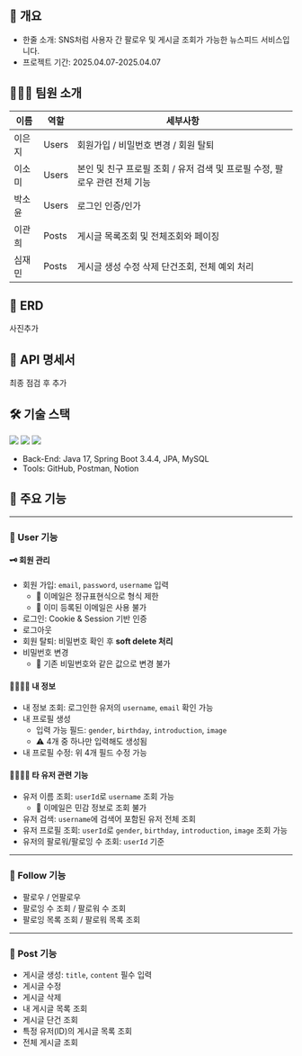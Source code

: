 ## 📌 개요
- 한줄 소개: SNS처럼 사용자 간 팔로우 및 게시글 조회가 가능한 뉴스피드 서비스입니다.
- 프로젝트 기간: 2025.04.07-2025.04.07

## 🧑‍🤝‍🧑 팀원 소개
| 이름 | 역할 | 세부사항                                          |
| --- | --- |-----------------------------------------------|
| 이은지 | Users | 회원가입 / 비밀번호 변경 / 회원 탈퇴                        |
| 이소미 | Users | 본인 및 친구 프로필 조회 / 유저 검색 및 프로필 수정, 팔로우 관련 전체 기능 |
| 박소윤 | Users | 로그인 인증/인가                                     |
| 이관희 | Posts | 게시글 목록조회 및 전체조회와 페이징                          |
| 심재민 | Posts | 게시글 생성 수정 삭제 단건조회, 전체 예외 처리                   |

## 🧱 ERD
사진추가

## 📑 API 명세서
최종 점검 후 추가


## 🛠 기술 스택
<img src="https://img.shields.io/badge/java-007396?style=for-the-badge&logo=java&logoColor=white">
<img src="https://img.shields.io/badge/mysql-4479A1?style=for-the-badge&logo=mysql&logoColor=white">
<img src="https://img.shields.io/badge/springboot-6DB33F?style=for-the-badge&logo=springboot&logoColor=white">



- Back-End: Java 17, Spring Boot 3.4.4, JPA, MySQL
- Tools: GitHub, Postman, Notion

## 🚀 주요 기능

---

### 👤 User 기능

#### 🗝️ 회원 관리
- 회원 가입: `email`, `password`, `username` 입력
    - 📛 이메일은 정규표현식으로 형식 제한
    - 📛 이미 등록된 이메일은 사용 불가
- 로그인: Cookie & Session 기반 인증
- 로그아웃
- 회원 탈퇴: 비밀번호 확인 후 **soft delete 처리**
- 비밀번호 변경
    - 📛 기존 비밀번호와 같은 값으로 변경 불가

#### 🙋‍♀️🙋‍♂️ 내 정보
- 내 정보 조회: 로그인한 유저의 `username`, `email` 확인 가능
- 내 프로필 생성
    - 입력 가능 필드: `gender`, `birthday`, `introduction`, `image`
    - ⚠️ 4개 중 하나만 입력해도 생성됨
- 내 프로필 수정: 위 4개 필드 수정 가능

#### ️💁‍♀️💁‍♂️ 타 유저 관련 기능
- 유저 이름 조회: `userId`로 `username` 조회 가능
    - 📛 이메일은 민감 정보로 조회 불가
- 유저 검색: `username`에 검색어 포함된 유저 전체 조회
- 유저 프로필 조회: `userId`로 `gender`, `birthday`, `introduction`, `image` 조회 가능
- 유저의 팔로워/팔로잉 수 조회: `userId` 기준

---

### 🤝 Follow 기능

- 팔로우 / 언팔로우
- 팔로잉 수 조회 / 팔로워 수 조회
- 팔로잉 목록 조회 / 팔로워 목록 조회

---

### 📝 Post 기능

- 게시글 생성: `title`, `content` 필수 입력
- 게시글 수정
- 게시글 삭제
- 내 게시글 목록 조회
- 게시글 단건 조회
- 특정 유저(ID)의 게시글 목록 조회
- 전체 게시글 조회

